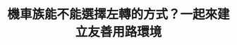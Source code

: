 ---
id: "4"
lang: zh-tw
publish: "FALSE"
selected: "FALSE"
selected_blog: "FALSE"
thumbnail: https://drive.google.com/file/d/1dAymeeD4sh5r4rRDKOuOLF5DVRq_sgqy/view?usp=sharing
title: 機車族能不能選擇左轉的方式？一起來建立友善用路環境
description: 「提升全民行車觀念，以提升全民行車環境品質，解除禁行機慢車道，解除強制二段式左轉」連署案
color: Yellow
join:
  type: 提
  title: 提升全民行車觀念，以提升全民行車環境品質，解除禁行機慢車道，解除強制二段式左轉
  link: https://join.gov.tw/idea/detail/9e9bff81-a1ce-4812-9270-b5936285465a
  image: https://drive.google.com/file/d/1hZsIlFubyq_Lstc312xL6XKYKOZxMBVq/view?usp=drivesdk
layout: post
departments:
  - 交通部
embed:
  mind_map:
    links:
      - https://miro.com/app/live-embed/o9J_k09jf0s=/?moveToViewport=-4747,1948,11027,6986&embedAutoplay=true
  transcript:
    links:
      - https://sayit.pdis.nat.gov.tw/2017-04-21-%E9%96%8B%E6%94%BE%E6%94%BF%E5%BA%9C%E8%81%AF%E7%B5%A1%E4%BA%BA%E7%AC%AC%E5%9B%9B%E6%AC%A1%E5%8D%94%E4%BD%9C%E6%9C%83%E8%AD%B0
---
